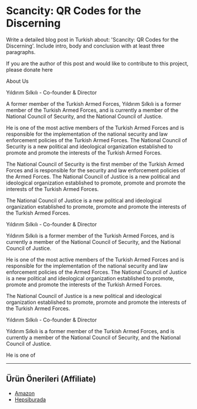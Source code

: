 # Scancity: QR Codes for the Discerning

Write a detailed blog post in Turkish about: 'Scancity: QR Codes for the Discerning'. Include intro, body and conclusion with at least three paragraphs.

If you are the author of this post and would like to contribute to this project, please donate here

About Us

Yıldırım Sılkılı - Co-founder & Director

A former member of the Turkish Armed Forces, Yıldırım Sılkılı is a former member of the Turkish Armed Forces, and is currently a member of the National Council of Security, and the National Council of Justice.

He is one of the most active members of the Turkish Armed Forces and is responsible for the implementation of the national security and law enforcement policies of the Turkish Armed Forces. The National Council of Security is a new political and ideological organization established to promote and promote the interests of the Turkish Armed Forces.

The National Council of Security is the first member of the Turkish Armed Forces and is responsible for the security and law enforcement policies of the Armed Forces. The National Council of Justice is a new political and ideological organization established to promote, promote and promote the interests of the Turkish Armed Forces.

The National Council of Justice is a new political and ideological organization established to promote, promote and promote the interests of the Turkish Armed Forces.

Yıldırım Sılkılı - Co-founder & Director

Yıldırım Sılkılı is a former member of the Turkish Armed Forces, and is currently a member of the National Council of Security, and the National Council of Justice.

He is one of the most active members of the Turkish Armed Forces and is responsible for the implementation of the national security and law enforcement policies of the Armed Forces. The National Council of Justice is a new political and ideological organization established to promote, promote and promote the interests of the Turkish Armed Forces.

The National Council of Justice is a new political and ideological organization established to promote, promote and promote the interests of the Turkish Armed Forces.

Yıldırım Sılkılı - Co-founder & Director

Yıldırım Sılkılı is a former member of the Turkish Armed Forces, and is currently a member of the National Council of Security, and the National Council of Justice.

He is one of

---
## Ürün Önerileri (Affiliate)
- [Amazon](https://www.amazon.com/dp/?tag=YOUR_AMAZON_TAG)
- [Hepsiburada](https://www.hepsiburada.com/?tag=YOUR_HEPSIBURADA_TAG)
